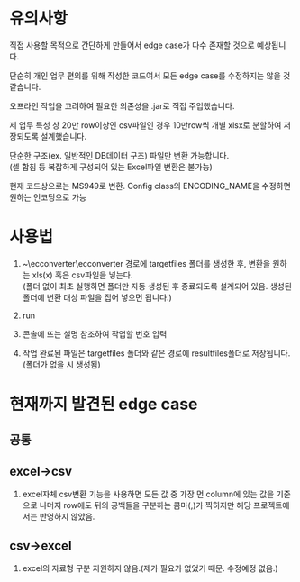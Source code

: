 # 유의사항

직접 사용할 목적으로 간단하게 만들어서 edge case가 다수 존재할 것으로 예상됩니다.

단순히 개인 업무 편의를 위해 작성한 코드여서 모든 edge case를 수정하지는 않을 것 같습니다.

오프라인 작업을 고려하여 필요한 의존성을 .jar로 직접 주입했습니다.

제 업무 특성 상 20만 row이상인 csv파일인 경우 10만row씩 개별 xlsx로 분할하여 저장되도록 설계했습니다.

단순한 구조(ex. 일반적인 DB데이터 구조) 파일만 변환 가능합니다.  
(셀 합침 등 복잡하게 구성되어 있는 Excel파일 변환은 불가능)

현재 코드상으로는 MS949로 변환. Config class의 ENCODING_NAME을 수정하면 원하는 인코딩으로 가능
# 사용법

1. ~\ecconverter\ecconverter 경로에 targetfiles 폴더를 생성한 후, 변환을 원하는 xls(x) 혹은 csv파일을 넣는다.  
  (폴더 없이 최초 실행하면 폴더만 자동 생성된 후 종료되도록 설계되어 있음. 생성된 폴더에 변환 대상 파일을 집어 넣으면 됩니다.)


2. run


3. 콘솔에 뜨는 설명 참조하여 작업할 번호 입력


4. 작업 완료된 파일은 targetfiles 폴더와 같은 경로에 resultfiles폴더로 저장됩니다.(폴더가 없을 시 생성됨)



# 현재까지 발견된 edge case
## 공통

  
## excel->csv

1. excel자체 csv변환 기능을 사용하면 모든 값 중 가장 먼 column에 있는 값을 기준으로 나머지 row에도 뒤의 공백들을 구분하는 콤마(,)가 찍히지만 해당 프로젝트에서는 반영하지 않았음.


## csv->excel
1. excel의 자료형 구분 지원하지 않음.(제가 필요가 없었기 때문. 수정예정 없음.)
